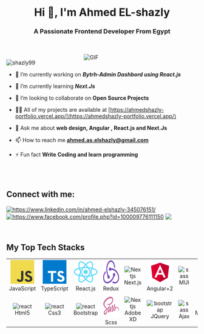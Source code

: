 <h1 align="center">Hi 👋, I'm Ahmed EL-shazly</h1>
<h3 align="center">A Passionate Frontend Developer From Egypt</h3>
<br/>
 
 
<br/>
<img align="right"   width="300" alt="GIF" src="https://media.giphy.com/media/M9gbBd9nbDrOTu1Mqx/giphy.gif"/>



<p align="left"> <img src="https://komarev.com/ghpvc/?username=shazly99&label=Profile%20views&color=0e75b6&style=flat" alt="shazly99" /> </p>
 

- 🔭 I’m currently working on ***Bytrh-Admin Dashbord using React.js*** 

- 🌱 I’m currently learning ***Next.Js***

- 👯 I’m looking to collaborate on **Open Source Projects**

- 👨‍💻 All of my projects are available at [https://ahmedshazly-portfolio.vercel.app/](https://ahmedshazly-portfolio.vercel.app/)

- 💬 Ask me about **web design, Angular , React.js and Next.Js**

- 📫 How to reach me **ahmed.as.elshazly@gmail.com**

- ⚡ Fun fact **Write Coding and learn programming**

<br/>
<br/>

<h2 align="left">Connect with me:</h2>
<p align="left">
<a href="https://www.linkedin.com/in/ahmed-elshazly-345076151/" target="_blank"><img align="center" src="https://raw.githubusercontent.com/rahuldkjain/github-profile-readme-generator/master/src/images/icons/Social/linked-in-alt.svg" alt="https://www.linkedin.com/in/ahmed-elshazly-345076151/" height="30" width="40" /></a>
<a href="https://www.facebook.com/profile.php?id=100009776111150" target="_blank"><img align="center" src="https://raw.githubusercontent.com/rahuldkjain/github-profile-readme-generator/master/src/images/icons/Social/facebook.svg" alt="https://www.facebook.com/profile.php?id=100009776111150" height="30" width="40" /></a>
<a  href="https://ahmedshazly-portfolio.vercel.app/" target="_blank"><img align="center" src="https://images.prismic.io/boringowl/a1d3a150-b473-42d5-89bf-6eb3e6f4f4c2_sanity+headless+CMS+urza%CC%A8dzen%CC%81+i+produkto%CC%81w+cyfrowych.jpeg?auto=compress,format"   width="40" /></a>
</p>
<br/> 
 <h2>My Top Tech Stacks</h2>   

 <table>
    <tr>
        <td align="center">
            <img
              alt="javascript"
              height="64px"
              src="https://raw.githubusercontent.com/devicons/devicon/master/icons/javascript/javascript-original.svg"
            />
            <br />JavaScript
          </td>
      <td align="center">
        <img
          alt="javascript"
          height="64px"
          src="https://raw.githubusercontent.com/devicons/devicon/master/icons/typescript/typescript-original.svg"
        />
        <br />TypeScript
      </td>
      <td align="center">
        <img
          alt="react"
          height="64px"
          src="https://raw.githubusercontent.com/devicons/devicon/master/icons/react/react-original.svg"
        />
        <br />React.js
      </td>
      <td align="center">
        <img
          alt="Redux"
          height="64px"
          src="https://raw.githubusercontent.com/devicons/devicon/master/icons/redux/redux-original.svg"
        />
        <br />Redux
      </td>
      <td align="center">
        <img
          alt="Nextjs"
          height="64px"
          src="https://user-images.githubusercontent.com/57854391/197752350-ed6af528-07af-4b9c-a87a-42f6ed860294.png"
        />
        <br />Next.js
      </td>
      <td align="center">
        <img
          alt="bootstrap"
          height="64px"
          src="https://raw.githubusercontent.com/github/explore/80688e429a7d4ef2fca1e82350fe8e3517d3494d/topics/angular/angular.png"
        />
        <br />Angular+2
      </td>
      <td align="center">
        <img
          alt="sass"
          height="64px"
          src="https://user-images.githubusercontent.com/57854391/193434573-02dc69e1-ab05-4541-a043-cfd9758d2531.png"
        />
        <br />MUI
      </td>
      <td align="center">
        <img
          alt="sass"
          height="64px"
          src="https://user-images.githubusercontent.com/57854391/193435375-8732b78c-4c2c-49b5-8bbc-9f2c3c635681.png"
        />
        <br />Git
      </td>
      <td align="center">
        <img
          alt="sass"
          height="64px"
          src="https://user-images.githubusercontent.com/57854391/193435481-92480c38-7fdb-42bf-a014-3aec2e9dc92d.png"
        />
        <br />framer motion 
      </td> 
    </tr>
    <tr>
        <td align="center">
            <img
              alt="react"
              height="64px"
              src="https://user-images.githubusercontent.com/57854391/193435217-45be93d1-a8ef-4940-8050-30c778386690.png"
            />
            <br />Html5
          </td>
          <td align="center">
            <img
              alt="react"
              height="64px"
              src="https://cdn.iconscout.com/icon/free/png-256/css-131-722685.png"
            />
            <br />Css3
          </td>
          <td align="center">
            <img
              alt="react"
              height="64px"
              src="https://user-images.githubusercontent.com/57854391/193435234-472d274c-343f-428a-b2d3-66c3c2b5a579.png"
            />
            <br />Bootstrap
          </td>
      <td align="center">
        <img
          alt="Redux"
          height="64px"
          src="https://raw.githubusercontent.com/devicons/devicon/master/icons/sass/sass-original.svg"
        />
        <br />Scss
      </td>
      <td align="center">
        <img
          alt="Nextjs"
          height="64px"
          src="https://cdn.worldvectorlogo.com/logos/adobe-xd.svg"
        />
        <br />Adobe XD
      </td>
      <td align="center">
        <img
          alt="bootstrap"
          height="64px"
          src="https://openjsf.org/wp-content/uploads/sites/84/2019/10/jquery-logo-vertical_large_square.png"
        />
        <br />JQuery
      </td>
      <td align="center">
        <img
          alt="sass"
          height="64px"
          src="https://d1yjjnpx0p53s8.cloudfront.net/styles/logo-original-577x577/s3/082014/ajax_0.png?itok=IOw6ZM7K"
        />
        <br />Ajax
      </td>
      <td align="center">
        <img
          alt="sass"
          height="64px"
          src="https://user-images.githubusercontent.com/57854391/193434407-98033af4-b1bb-4672-b23b-936dc981323e.png"
        />
        <br />Markdwon
      </td> 
      <td align="center">
        <img
          alt="sass"
          height="64px"
          src="https://user-images.githubusercontent.com/57854391/193434488-54b07f3c-d1b0-4f2a-89d1-ea76798261bc.png"
        />
        <br />Sanity 
      </td>
    </tr>
 
  </table>

